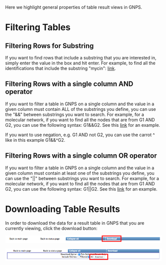 Here we highlight general properties of table result views in GNPS.

# Filtering Tables

## Filtering Rows for Substring

If you want to find rows that include a substring that you are interested in, simply enter the value in the box and hit enter. For example, to find all the identifications that include the substring "mycin": [link](https://gnps.ucsd.edu/ProteoSAFe/result.jsp?task=24b62946372c4044b49fceb662856e41&view=view_all_annotations_DB#%7B%22main.Compound_Name_input%22%3A%22mycin%22%7D).

## Filtering Rows with a single column AND operator

If you want to filter a table in GNPS on a single column and the value in a given column must contain ALL of the substrings you define, you can use the "&&" between substrings you want to search. For example, for a molecular network, if you want to find all the nodes that are from G1 AND G2, you can use the following syntax: G1&&G2. See this [link](https://gnps.ucsd.edu/ProteoSAFe/result.jsp?task=24b62946372c4044b49fceb662856e41&view=view_all_clusters_withID_beta#%7B%22main.DefaultGroups_input%22%3A%22G1%26%26G2%22%7D) for an example.

If you want to use negation, e.g. G1 AND not G2, you can use the carrot ^ like in this example G1&&^G2. 

## Filtering Rows with a single column OR operator

If you want to filter a table in GNPS on a single column and the value in a given column must contain at least one of the substrings you define, you can use the "||" between substrings you want to search. For example, for a molecular network, if you want to find all the nodes that are from G1 AND G2, you can use the following syntax: G1||G2. See this [link](https://gnps.ucsd.edu/ProteoSAFe/result.jsp?task=24b62946372c4044b49fceb662856e41&view=view_all_clusters_withID_beta#%7B%22main.DefaultGroups_input%22%3A%22G1%7C%7CG2%22%7D) for an example.

# Downloading Table Results

In order to download the data for a result table in GNPS that you are currently viewing, click the download button:

![img](img/results/download1.png)

![img](img/results/download2.png)

